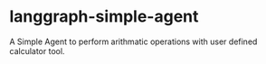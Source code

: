 # langgraph-simple-agent
A Simple Agent to perform arithmatic operations with user defined calculator tool.
